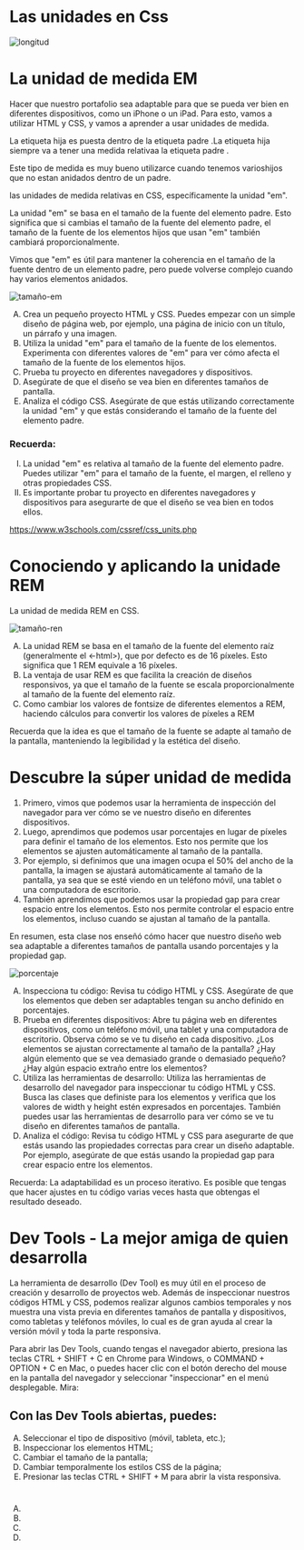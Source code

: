 <h1>Las unidades en Css </h1>

![longitud](https://github.com/user-attachments/assets/4f8a25f1-e774-487a-af8f-15a9220ce6c3)

<h1>La unidad de medida EM</h1>

<p>Hacer que nuestro portafolio sea adaptable para que se pueda ver bien en diferentes dispositivos, como un iPhone o un iPad. Para esto, vamos a utilizar HTML y CSS, y vamos a aprender a usar unidades de medida.</p>

<p>La etiqueta hija es puesta dentro de la etiqueta padre .La etiqueta hija siempre va a tener una medida relativaa la etiqueta padre .</p>

<p>Este tipo de medida es muy bueno utilizarce cuando tenemos varioshijos que no estan anidados dentro de un padre.</p>

<p> las unidades de medida relativas en CSS, específicamente la unidad "em".

La unidad "em" se basa en el tamaño de la fuente del elemento padre. Esto significa que si cambias el tamaño de la fuente del elemento padre, el tamaño de la fuente de los elementos hijos que usan "em" también cambiará proporcionalmente.

Vimos que "em" es útil para mantener la coherencia en el tamaño de la fuente dentro de un elemento padre, pero puede volverse complejo cuando hay varios elementos anidados.</p>

![tamaño-em](https://github.com/user-attachments/assets/e742d4cc-8c6a-449f-9efd-5ed53a47bc5c)

<ol type="A">
  
<li>Crea un pequeño proyecto HTML y CSS. Puedes empezar con un simple diseño de página web, por ejemplo, una página de inicio con un título, un párrafo y una imagen.</li>
  
<li>Utiliza la unidad "em" para el tamaño de la fuente de los elementos. Experimenta con diferentes valores de "em" para ver cómo afecta el tamaño de la fuente de los elementos hijos.</li>
  
<li>Prueba tu proyecto en diferentes navegadores y dispositivos. </li>
  
<li>Asegúrate de que el diseño se vea bien en diferentes tamaños de pantalla.</li>
  
<li>Analiza el código CSS. Asegúrate de que estás utilizando correctamente la unidad "em" y que estás considerando el tamaño de la fuente del elemento padre.</li>
</ol>

<h3>Recuerda:</h3>

<ol type='I'>
  
<li>La unidad "em" es relativa al tamaño de la fuente del elemento padre.
Puedes utilizar "em" para el tamaño de la fuente, el margen, el relleno y otras propiedades CSS.</li>
  
<li>Es importante probar tu proyecto en diferentes navegadores y dispositivos para asegurarte de que el diseño se vea bien en todos ellos.</li>
</ol>

https://www.w3schools.com/cssref/css_units.php


<h1>Conociendo y aplicando la unidade REM</h1>

<p> La unidad de medida REM en CSS.</p>

![tamaño-ren](https://github.com/user-attachments/assets/fd9991b5-b229-4f2b-aba8-d8242a405e08)

<ol type="A">
  
<li>La unidad REM se basa en el tamaño de la fuente del elemento raíz (generalmente el <-html>), que por defecto es de 16 píxeles. Esto significa que 1 REM equivale a 16 píxeles.</li>
  
<li>La ventaja de usar REM es que facilita la creación de diseños responsivos, ya que el tamaño de la fuente se escala proporcionalmente al tamaño de la fuente del elemento raíz.</li>
  
<li> Como cambiar los valores de fontsize de diferentes elementos a REM, haciendo cálculos para convertir los valores de píxeles a REM </li>
</ol>

<p>Recuerda que la idea es que el tamaño de la fuente se adapte al tamaño de la pantalla, manteniendo la legibilidad y la estética del diseño.</p>


<h1>Descubre la súper unidad de medida</h1>

<ol >

<li>Primero, vimos que podemos usar la herramienta de inspección del navegador para ver cómo se ve nuestro diseño en diferentes dispositivos.</li>

<li>Luego, aprendimos que podemos usar porcentajes en lugar de píxeles para definir el tamaño de los elementos. Esto nos permite que los elementos se ajusten automáticamente al tamaño de la pantalla.</li>

<li>Por ejemplo, si definimos que una imagen ocupa el 50% del ancho de la pantalla, la imagen se ajustará automáticamente al tamaño de la pantalla, ya sea que se esté viendo en un teléfono móvil, una tablet o una computadora de escritorio.</li>

<li>También aprendimos que podemos usar la propiedad gap para crear espacio entre los elementos. Esto nos permite controlar el espacio entre los elementos, incluso cuando se ajustan al tamaño de la pantalla. </li>
</ol>

<p>En resumen, esta clase nos enseñó cómo hacer que nuestro diseño web sea adaptable a diferentes tamaños de pantalla usando porcentajes y la propiedad gap.</p>


![porcentaje](https://github.com/user-attachments/assets/b45ccce8-a975-4967-a947-74d2d716bd8f)


<ol type="A">

<li>Inspecciona tu código: Revisa tu código HTML y CSS. Asegúrate de que los elementos que deben ser adaptables tengan su ancho definido en porcentajes.</li>

<li>Prueba en diferentes dispositivos: Abre tu página web en diferentes dispositivos, como un teléfono móvil, una tablet y una computadora de escritorio. Observa cómo se ve tu diseño en cada dispositivo. ¿Los elementos se ajustan correctamente al tamaño de la pantalla? ¿Hay algún elemento que se vea demasiado grande o demasiado pequeño? ¿Hay algún espacio extraño entre los elementos?</li>

<li>Utiliza las herramientas de desarrollo: Utiliza las herramientas de desarrollo del navegador para inspeccionar tu código HTML y CSS. Busca las clases que definiste para los elementos y verifica que los valores de width y height estén expresados en porcentajes. También puedes usar las herramientas de desarrollo para ver cómo se ve tu diseño en diferentes tamaños de pantalla.</li>

<li>Analiza el código: Revisa tu código HTML y CSS para asegurarte de que estás usando las propiedades correctas para crear un diseño adaptable. Por ejemplo, asegúrate de que estás usando la propiedad gap para crear espacio entre los elementos. </li>

</ol>

<p>Recuerda: La adaptabilidad es un proceso iterativo. Es posible que tengas que hacer ajustes en tu código varias veces hasta que obtengas el resultado deseado.</p>


<h1>Dev Tools - La mejor amiga de quien desarrolla</h1>

<p>La herramienta de desarrollo (Dev Tool) es muy útil en el proceso de creación y desarrollo de proyectos web. Además de inspeccionar nuestros códigos HTML y CSS, podemos realizar algunos cambios temporales y nos muestra una vista previa en diferentes tamaños de pantalla y dispositivos, como tabletas y teléfonos móviles, lo cual es de gran ayuda al crear la versión móvil y toda la parte responsiva.</p>


<p>Para abrir las Dev Tools, cuando tengas el navegador abierto, presiona las teclas CTRL + SHIFT + C en Chrome para Windows, o COMMAND + OPTION + C en Mac, o puedes hacer clic con el botón derecho del mouse en la pantalla del navegador y seleccionar "inspeccionar" en el menú desplegable. Mira:</p>

<h2>Con las Dev Tools abiertas, puedes:</h2>

<ol type="A">
<li>Seleccionar el tipo de dispositivo (móvil, tableta, etc.);</li>

<li>Inspeccionar los elementos HTML;</li>

<li>Cambiar el tamaño de la pantalla;</li>

<li>Cambiar temporalmente los estilos CSS de la página;</li>

<li>Presionar las teclas CTRL + SHIFT + M para abrir la vista responsiva.</li>
</ol>
<p></p>

<h1></h1>

<p></p>



<ol type="A">

<li></li>

<li></li>

<li></li>

<li> </li>
</ol>
<p></p>
